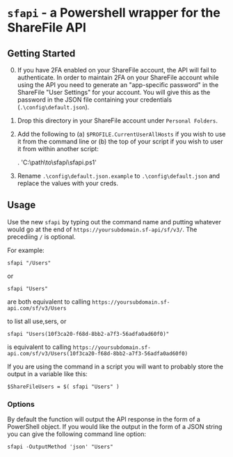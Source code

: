 # `sfapi` - a Powershell wrapper for the ShareFile API

## Getting Started

0. If you have 2FA enabled on your ShareFile account, the API will fail to authenticate. In order to maintain 2FA on your ShareFile account while using the API you need to generate an "app-specific password" in the ShareFile "User Settings" for your account. You will give this as the password in the JSON file containing your credentials (`.\config\default.json`).
1. Drop this directory in your ShareFile account under `Personal Folders`.
2. Add the following to (a) `$PROFILE.CurrentUserAllHosts` if you wish to use it from the command line or (b) the top of your script if you wish to user it from within another script:

   . 'C:\path\to\sfapi\sfapi.ps1'

3. Rename `.\config\default.json.example` to `.\config\default.json` and replace the values with your creds.

## Usage

Use the new `sfapi` by typing out the command name and putting whatever would go at the end of `https://yoursubdomain.sf-api/sf/v3/`. The precediing `/` is optional.

For example:

    sfapi "/Users"

or

    sfapi "Users"

are both equivalent to calling `https://yoursubdomain.sf-api.com/sf/v3/Users`

to list all use,sers, or

    sfapi "Users(10f3ca20-f68d-8bb2-a7f3-56adfa0ad60f0)"

is equivalent to calling `https://yoursubdomain.sf-api.com/sf/v3/Users(10f3ca20-f68d-8bb2-a7f3-56adfa0ad60f0)`

If you are using the command in a script you will want to probably store the output in a variable like this:

	$ShareFileUsers = $( sfapi "Users" )

### Options

By default the function will output the API response in the form of a PowerShell object. If you would like the output in the form of a JSON string you can give the following command line option:

	sfapi -OutputMethod 'json' "Users"

